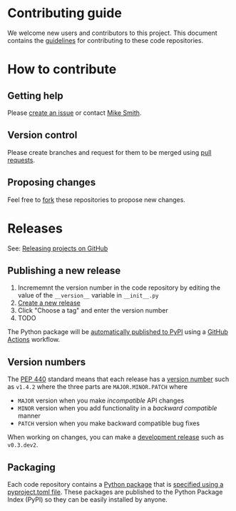 # Contributing guide

We welcome new users and contributors to this project. This document contains the [guidelines](https://docs.github.com/en/communities/setting-up-your-project-for-healthy-contributions/setting-guidelines-for-repository-contributors) for contributing to these code repositories.

# How to contribute

## Getting help

Please [create an issue](https://docs.github.com/en/issues/tracking-your-work-with-issues/creating-an-issue) or contact [Mike Smith](https://www.sheffield.ac.uk/dcs/people/academic/michael-smith).

## Version control

Please create branches and request for them to be merged using [pull requests](https://docs.github.com/en/pull-requests/collaborating-with-pull-requests/proposing-changes-to-your-work-with-pull-requests/about-pull-requests).

## Proposing changes

Feel free to [fork](https://docs.github.com/en/pull-requests/collaborating-with-pull-requests/working-with-forks/fork-a-repo) these repositories to propose new changes.

# Releases

See: [Releasing projects on GitHub](https://docs.github.com/en/repositories/releasing-projects-on-github)

## Publishing a new release

1. Incrememnt the version number in the code repository by editing the value of the `__version__` variable in `__init__.py`
2. [Create a new release](https://docs.github.com/en/repositories/releasing-projects-on-github/managing-releases-in-a-repository)
3. Click "Choose a tag" and enter the version number
4. TODO

The Python package will be [automatically published to PyPI](https://packaging.python.org/en/latest/guides/publishing-package-distribution-releases-using-github-actions-ci-cd-workflows/) using a [GitHub Actions](https://docs.github.com/en/actions) workflow.

## Version numbers

The [PEP 440](https://peps.python.org/pep-0440/) standard means that each release has a [version number](https://semver.org/) such as `v1.4.2` where the three parts are `MAJOR.MINOR.PATCH` where

- `MAJOR` version when you make _incompatible_ API changes
- `MINOR` version when you add functionality in a _backward compatible_ manner
- `PATCH` version when you make backward compatible bug fixes

When working on changes, you can make a [development release](https://peps.python.org/pep-0440/#developmental-releases) such as `v0.3.dev2`.

## Packaging

Each code repository contains a [Python package](https://packaging.python.org/en/latest/overview/) that is [specified using a pyproject.toml file](https://packaging.python.org/en/latest/guides/). These packages are published to the Python Package Index (PyPI) so they can be easily installed by anyone.
